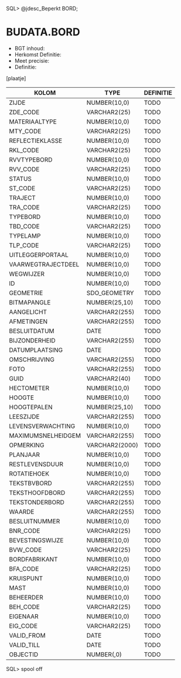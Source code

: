 SQL> @jdesc_Beperkt BORD;

# BUDATA.BORD

                                                                                                        
* BGT inhoud: 
* Herkomst Definitie: 
* Meet precisie: 
* Definitie: 

[plaatje]

                                      
|KOLOM                           	|TYPE          	|DEFINITIE|                                                           
|------                          	|----          	|-----    |                                                           
|ZIJDE                           	|NUMBER(10,0)  	|TODO|                                                                
|ZDE_CODE                        	|VARCHAR2(25)  	|TODO|                                                                
|MATERIAALTYPE                   	|NUMBER(10,0)  	|TODO|                                                                
|MTY_CODE                        	|VARCHAR2(25)  	|TODO|                                                                
|REFLECTIEKLASSE                 	|NUMBER(10,0)  	|TODO|                                                                
|RKL_CODE                        	|VARCHAR2(25)  	|TODO|                                                                
|RVVTYPEBORD                     	|NUMBER(10,0)  	|TODO|                                                                
|RVV_CODE                        	|VARCHAR2(25)  	|TODO|                                                                
|STATUS                          	|NUMBER(10,0)  	|TODO|                                                                
|ST_CODE                         	|VARCHAR2(25)  	|TODO|                                                                
|TRAJECT                         	|NUMBER(10,0)  	|TODO|                                                                
|TRA_CODE                        	|VARCHAR2(25)  	|TODO|                                                                
|TYPEBORD                        	|NUMBER(10,0)  	|TODO|                                                                
|TBD_CODE                        	|VARCHAR2(25)  	|TODO|                                                                
|TYPELAMP                        	|NUMBER(10,0)  	|TODO|                                                                
|TLP_CODE                        	|VARCHAR2(25)  	|TODO|                                                                
|UITLEGGERPORTAAL                	|NUMBER(10,0)  	|TODO|                                                                
|VAARWEGTRAJECTDEEL              	|NUMBER(10,0)  	|TODO|                                                                
|WEGWIJZER                       	|NUMBER(10,0)  	|TODO|                                                                
|ID                              	|NUMBER(10,0)  	|TODO|                                                                
|GEOMETRIE                       	|SDO_GEOMETRY  	|TODO|                                                                
|BITMAPANGLE                     	|NUMBER(25,10) 	|TODO|                                                                
|AANGELICHT                      	|VARCHAR2(255) 	|TODO|                                                                
|AFMETINGEN                      	|VARCHAR2(255) 	|TODO|                                                                
|BESLUITDATUM                    	|DATE          	|TODO|                                                                
|BIJZONDERHEID                   	|VARCHAR2(255) 	|TODO|                                                                
|DATUMPLAATSING                  	|DATE          	|TODO|                                                                
|OMSCHRIJVING                    	|VARCHAR2(255) 	|TODO|                                                                
|FOTO                            	|VARCHAR2(255) 	|TODO|                                                                
|GUID                            	|VARCHAR2(40)  	|TODO|                                                                
|HECTOMETER                      	|NUMBER(10,0)  	|TODO|                                                                
|HOOGTE                          	|NUMBER(10,0)  	|TODO|                                                                
|HOOGTEPALEN                     	|NUMBER(25,10) 	|TODO|                                                                
|LEESZIJDE                       	|VARCHAR2(255) 	|TODO|                                                                
|LEVENSVERWACHTING               	|NUMBER(10,0)  	|TODO|                                                                
|MAXIMUMSNELHEIDGEM              	|VARCHAR2(255) 	|TODO|                                                                
|OPMERKING                       	|VARCHAR2(2000)	|TODO|                                                                
|PLANJAAR                        	|NUMBER(10,0)  	|TODO|                                                                
|RESTLEVENSDUUR                  	|NUMBER(10,0)  	|TODO|                                                                
|ROTATIEHOEK                     	|NUMBER(10,0)  	|TODO|                                                                
|TEKSTBVBORD                     	|VARCHAR2(255) 	|TODO|                                                                
|TEKSTHOOFDBORD                  	|VARCHAR2(255) 	|TODO|                                                                
|TEKSTONDERBORD                  	|VARCHAR2(255) 	|TODO|                                                                
|WAARDE                          	|VARCHAR2(255) 	|TODO|                                                                
|BESLUITNUMMER                   	|NUMBER(10,0)  	|TODO|                                                                
|BNR_CODE                        	|VARCHAR2(25)  	|TODO|                                                                
|BEVESTINGSWIJZE                 	|NUMBER(10,0)  	|TODO|                                                                
|BVW_CODE                        	|VARCHAR2(25)  	|TODO|                                                                
|BORDFABRIKANT                   	|NUMBER(10,0)  	|TODO|                                                                
|BFA_CODE                        	|VARCHAR2(25)  	|TODO|                                                                
|KRUISPUNT                       	|NUMBER(10,0)  	|TODO|                                                                
|MAST                            	|NUMBER(10,0)  	|TODO|                                                                
|BEHEERDER                       	|NUMBER(10,0)  	|TODO|                                                                
|BEH_CODE                        	|VARCHAR2(25)  	|TODO|                                                                
|EIGENAAR                        	|NUMBER(10,0)  	|TODO|                                                                
|EIG_CODE                        	|VARCHAR2(25)  	|TODO|                                                                
|VALID_FROM                      	|DATE          	|TODO|                                                                
|VALID_TILL                      	|DATE          	|TODO|                                                                
|OBJECTID                        	|NUMBER(,0)    	|TODO|                                                                
SQL> spool off
